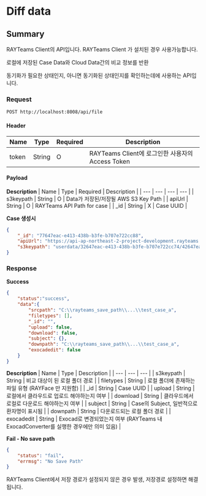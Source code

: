 # Diff data

## Summary

RAYTeams Client의 API입니다. RAYTeams Client 가 설치된 경우 사용가능합니다.

로컬에 저장된 Case Data와 Cloud Data간의 비교 정보를 반환

동기화가 필요한 상태인지, 아니면 동기화된 상태인지를 확인하는데에 사용하는 API입니다.

### Request

```
POST http://localhost:8008/api/file
```

#### Header

| Name | Type | Required | Description |
| --- | --- | --- | --- |
| token | String | O | RAYTeams Client에 로그인한 사용자의 Access Token |

#### Payload

**Description**
| Name | Type | Required | Description |
| --- | --- | --- | --- |
| s3keypath | String | O  | Data가 저장된/저장될 AWS S3 Key Path |
| apiUrl | String | O  | RAYTeams API Path for case |
| _id | String | X  | Case UUID |

**Case 생성시**
```JSON
{ 
    "_id": "77647eac-e413-438b-b3fe-b707e722cc88",
    "apiUrl": "https://api-ap-northeast-2-project-development.rayteams.com",
    "s3keypath": "userdata/32647eac-e413-438b-b3fe-b707e722cc74/42647eac-e413-438b-b3fe-b707e722cc75/P-0001/Test-a-2022101101"
}
```

### Response

**Success**
```JSON
{
    "status":"success",
    "data":{ 
        "srcpath": "C:\\rayteams_save_path\\...\\test_case_a",
        "filetypes": [],
        "_id": "",
        "upload": false,
        "download": false,
        "subject": {},
        "downpath": "C:\\rayteams_save_path\\...\\test_case_a",
        "exocadedit": false
    }
}
```

**Description**
| Name | Type | Description |
| --- | --- | ---  |
| s3keypath | String | 비교 대상이 된 로컬 폴더 경로 |
| filetypes | String | 로컬 폴더에 존재하는 파일 유형 (RAYFace 만 지원함) |
| _id | String | Case UUID |
| upload | String | 로컬에서 클라우드로 업로드 해야하는지 여부  |
| download | String | 클라우드에서 로컬로 다운로드 해야하는지 여부 |
| subject | String | Case의 Subject, 일반적으로 환자명이 표시됨 |
| downpath | String | 다운로드되는 로컬 폴더 경로 |
| exocadedit | String | Exocad로 변경되었는지 여부 (RAYTeams 내 ExocadConverter를 실행한 경우에만 의미 있음) |

**Fail - No save path**
```JSON
{
    "status": "fail",
    "errmsg": "No Save Path"
}
```

RAYTeams Client에서 저장 경로가 설정되지 않은 경우 발생, 저장경로 설정하면 해결됩니다.